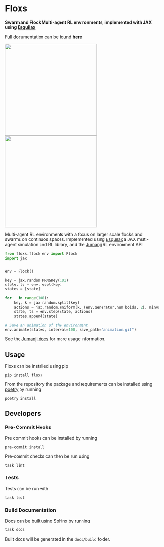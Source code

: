 # Floxs

**Swarm and Flock Multi-agent RL environments, implemented with [JAX](https://github.com/google/jax) using [Esquilax](https://zombie-einstein.github.io/esquilax/)**

Full documentation can be found [**here**](https://zombie-einstein.github.io/floxs/)

<p float="left">
  <img src="https://github.com/zombie-einstein/floxs/raw/master/.github/images/rl_boids001.gif?raw=true" width="300" />
  <img src="https://github.com/zombie-einstein/floxs/raw/master/.github/images/rl_boids002.gif?raw=true" width="300" />
</p>

Multi-agent RL environments with a focus on larger scale flocks and swarms on continuos
spaces. Implemented using [Esquilax](https://zombie-einstein.github.io/esquilax/) a JAX multi-agent simulation and RL
library, and the [Jumanji](https://github.com/instadeepai/jumanji) RL environment API.

```python
from floxs.flock.env import Flock
import jax


env = Flock()

key = jax.random.PRNGKey(101)
state, ts = env.reset(key)
states = [state]

for _ in range(100):
    key, k = jax.random.split(key)
    actions = jax.random.uniform(k, (env.generator.num_boids, 2), minval=0.5, maxval=1.0)
    state, ts = env.step(state, actions)
    states.append(state)

# Save an animation of the environment
env.animate(states, interval=100, save_path="animation.gif")
```

See the [Jumanji docs](https://instadeepai.github.io/jumanji/) for more usage information.

## Usage

Floxs can be installed using pip

```shell
pip install floxs
```

From the repository the package and requirements can be installed
using [poetry](https://python-poetry.org/docs/) by running

```shell
poetry install
```

## Developers

### Pre-Commit Hooks

Pre commit hooks can be installed by running

```bash
pre-commit install
```

Pre-commit checks can then be run using

```bash
task lint
```

### Tests

Tests can be run with

```bash
task test
```

### Build Documentation

Docs can be built using
[Sphinx](https://www.sphinx-doc.org/en/master/)
by running

```bash
task docs
```

Built docs will be generated in the `docs/build` folder.
